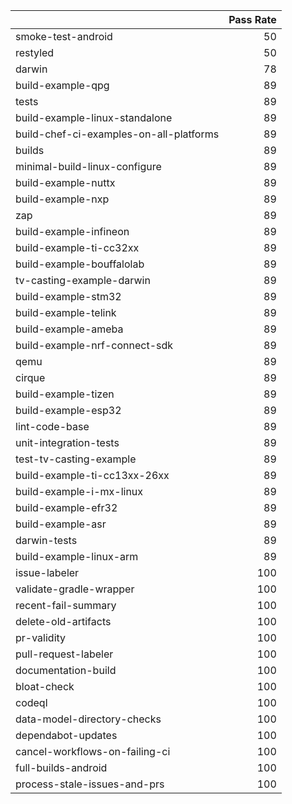 |                                         |   Pass Rate |
|:----------------------------------------|------------:|
| smoke-test-android                      |          50 |
| restyled                                |          50 |
| darwin                                  |          78 |
| build-example-qpg                       |          89 |
| tests                                   |          89 |
| build-example-linux-standalone          |          89 |
| build-chef-ci-examples-on-all-platforms |          89 |
| builds                                  |          89 |
| minimal-build-linux-configure           |          89 |
| build-example-nuttx                     |          89 |
| build-example-nxp                       |          89 |
| zap                                     |          89 |
| build-example-infineon                  |          89 |
| build-example-ti-cc32xx                 |          89 |
| build-example-bouffalolab               |          89 |
| tv-casting-example-darwin               |          89 |
| build-example-stm32                     |          89 |
| build-example-telink                    |          89 |
| build-example-ameba                     |          89 |
| build-example-nrf-connect-sdk           |          89 |
| qemu                                    |          89 |
| cirque                                  |          89 |
| build-example-tizen                     |          89 |
| build-example-esp32                     |          89 |
| lint-code-base                          |          89 |
| unit-integration-tests                  |          89 |
| test-tv-casting-example                 |          89 |
| build-example-ti-cc13xx-26xx            |          89 |
| build-example-i-mx-linux                |          89 |
| build-example-efr32                     |          89 |
| build-example-asr                       |          89 |
| darwin-tests                            |          89 |
| build-example-linux-arm                 |          89 |
| issue-labeler                           |         100 |
| validate-gradle-wrapper                 |         100 |
| recent-fail-summary                     |         100 |
| delete-old-artifacts                    |         100 |
| pr-validity                             |         100 |
| pull-request-labeler                    |         100 |
| documentation-build                     |         100 |
| bloat-check                             |         100 |
| codeql                                  |         100 |
| data-model-directory-checks             |         100 |
| dependabot-updates                      |         100 |
| cancel-workflows-on-failing-ci          |         100 |
| full-builds-android                     |         100 |
| process-stale-issues-and-prs            |         100 |